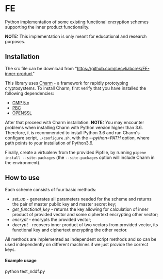 # FE

Python implementation of some existing functional encryption schemes supporting the inner product functionality.

**NOTE:** This implementation is only meant for educational and research purposes.

## Installation
The src file can be download from "https://github.com/cecyliaborek/FE-inner-product"

This library uses [Charm](https://github.com/JHUISI/charm) - a framework for rapidly prototyping cryptosystems. To install Charm, first verify that you have installed the following dependencies:

- [GMP 5.x](https://gmplib.org/)
- [PBC](https://crypto.stanford.edu/pbc/download.html)
- [OPENSSL](https://www.openssl.org/source/)

After that proceed with Charm installation. **NOTE:** You may encounter problems when installing Charm with Python version higher than 3.6. Therefore, it is recommended to install Python 3.6 and run Charm's configure script, ```./configure.sh```, with the *--python=PATH* option, where path points to your installation of Python3.6.

Finally, create a virtualenv from the provided Pipfile, by running ```pipenv install --site-packages``` (the ```--site-packages``` option will include Charm in the environment).

## How to use
Each scheme consists of four basic methods: 
- *set_up* - generates all parameters needed for the scheme and returns the pair of master public key and master secret key;
- *get_functional_key* - returns the key allowing for calculation of inner product of provided vector and some ciphertext encrypting other vector;
- *encrypt* - encrypts the provided vector;
- *decrypt* - recovers inner product of two vectors from provided vector, its functional key and ciphertext encrypting the other vector.

All methods are implemented as independent script methods and so can be used independently on different machines if we just provide the correct keys.

#### Example usage
python test_nddf.py
